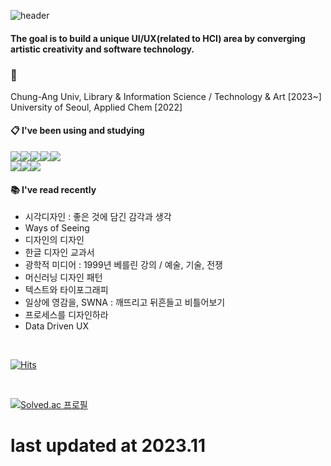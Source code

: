 ![header](https://capsule-render.vercel.app/api?type=Cylinder&text=Design&nbsp;with&nbsp;Software)

#### The goal is to build a unique UI/UX(related to HCI) area by converging artistic creativity and software technology.

### 🐬
Chung-Ang Univ, Library & Information Science / Technology & Art [2023~] <br/>
University of Seoul, Applied Chem [2022]

####  :clipboard: I've been using and studying
<img src="https://img.shields.io/badge/Python-3776AB?style=for-the-badge&logo=Python&logoColor=white"><img src="https://img.shields.io/badge/Pandas-150458?style=for-the-badge&logo=Pandas&logoColor=white"><img src="https://img.shields.io/badge/HTML5-E34F26?style=for-the-badge&logo=HTML5&logoColor=white"><img src="https://img.shields.io/badge/CSS3-1572B6?style=for-the-badge&logo=CSS3&logoColor=white"><img src="https://img.shields.io/badge/Javascript-F7DF1E?style=for-the-badge&logo=Javascript&logoColor=black"><br/><img src="https://img.shields.io/badge/github-181717?style=for-the-badge&logo=github&logoColor=white"><img src="https://img.shields.io/badge/Jupyter-F37626?style=for-the-badge&logo=Jupyter&logoColor=white"><img src="https://img.shields.io/badge/VSCode-007ACC?style=for-the-badge&logo=VisualStudioCode&logoColor=white">


####  📚 I've read recently
- 시각디자인 : 좋은 것에 담긴 감각과 생각
- Ways of Seeing
- 디자인의 디자인
- 한글 디자인 교과서
- 광학적 미디어 : 1999년 베를린 강의 / 예술, 기술, 전쟁
- 머신러닝 디자인 패턴
- 텍스트와 타이포그래피
- 일상에 영감을, SWNA : 깨뜨리고 뒤흔들고 비틀어보기
- 프로세스를 디자인하라
- Data Driven UX

 <br/>

[![Hits](https://hits.seeyoufarm.com/api/count/incr/badge.svg?url=https%3A%2F%2Fgithub.com%2Ftaebinchoi%2Fhit-counter&count_bg=%2379C83D&title_bg=%23555555&icon=&icon_color=%23E7E7E7&title=hits&edge_flat=false)](https://hits.seeyoufarm.com)

 <br/>
 
[![Solved.ac 프로필](http://mazassumnida.wtf/api/v2/generate_badge?boj=pluto7)](https://solved.ac/pluto7)

# last updated at 2023.11
